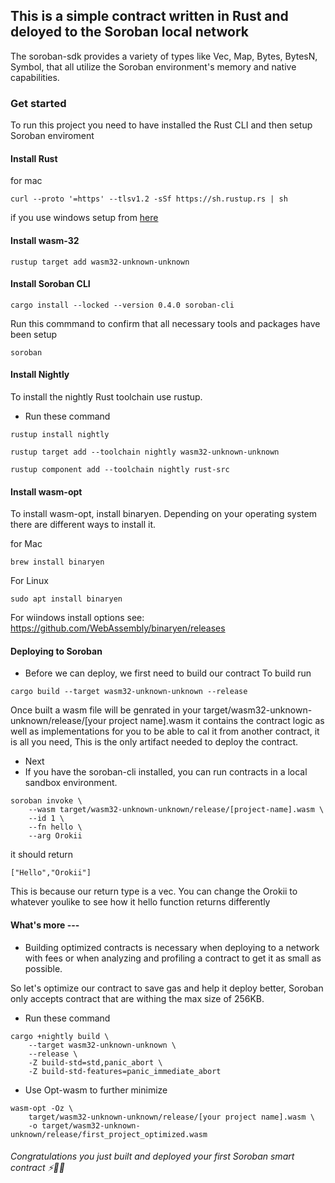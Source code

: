 ## This is a simple contract written in Rust and deloyed to the Soroban local network

The soroban-sdk provides a variety of types like Vec, Map, Bytes, BytesN, Symbol, that all utilize the Soroban environment's memory and native capabilities.

### Get started 

To run this project you need to have installed the Rust CLI and then setup Soroban enviroment

#### Install Rust
for mac
```shell
curl --proto '=https' --tlsv1.2 -sSf https://sh.rustup.rs | sh

```
if you use windows setup from [here](https://www.rust-lang.org/tools/install)

#### Install wasm-32
```shell
rustup target add wasm32-unknown-unknown

```

#### Install Soroban CLI 

```shell
cargo install --locked --version 0.4.0 soroban-cli
```

Run this commmand to confirm that all necessary tools and packages have been setup

```shell
soroban
```


#### Install Nightly

To install the nightly Rust toolchain use rustup.

- Run these command
```shell
rustup install nightly
```

```shell
rustup target add --toolchain nightly wasm32-unknown-unknown
```

```shell
rustup component add --toolchain nightly rust-src
```


#### Install wasm-opt

To install wasm-opt, install binaryen. 
Depending on your operating system there are different ways to install it.

for Mac
```shell
brew install binaryen
```
For Linux
```shell
sudo apt install binaryen
```
For wiindows install options see: https://github.com/WebAssembly/binaryen/releases



#### Deploying to Soroban

- Before we can deploy, we first need to build our contract
To build run

```shell
cargo build --target wasm32-unknown-unknown --release
```
Once built a wasm file will be genrated in your target/wasm32-unknown-unknown/release/[your project name].wasm
it contains the contract logic as well as implementations for you to be able to cal it from another contract,
it is all you need, This is the only artifact needed to deploy the contract.

- Next
- If you have the soroban-cli installed, you can run contracts in a local sandbox environment.

```shell
soroban invoke \
    --wasm target/wasm32-unknown-unknown/release/[project-name].wasm \
    --id 1 \
    --fn hello \
    --arg Orokii
```
it should return 

```shell
["Hello","Orokii"]
```
This is because our return type is a vec.
You can change the Orokii to whatever youlike to see how it hello function returns differently

#### What's more ---
  - Building optimized contracts is necessary when deploying to a network with fees or when analyzing and profiling a contract to get it as small as possible.

So let's optimize our contract to save gas and help it deploy better, Soroban only accepts contract that are withing the max size of 256KB.

- Run these command
```shell
cargo +nightly build \
    --target wasm32-unknown-unknown \
    --release \
    -Z build-std=std,panic_abort \
    -Z build-std-features=panic_immediate_abort
```

- Use Opt-wasm to further minimize

```shell
wasm-opt -Oz \
    target/wasm32-unknown-unknown/release/[your project name].wasm \
    -o target/wasm32-unknown-unknown/release/first_project_optimized.wasm
```

###### Congratulations you just built and deployed your first Soroban smart contract ⚡🎯🎊
